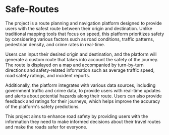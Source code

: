 # Safe-Routes
The project is a route planning and navigation platform designed to provide users with the safest route between their origin and destination. Unlike traditional mapping tools that focus on speed, this platform prioritizes safety by considering various factors such as road conditions, traffic patterns, pedestrian density, and crime rates in real-time.

Users can input their desired origin and destination, and the platform will generate a custom route that takes into account the safety of the journey. The route is displayed on a map and accompanied by turn-by-turn directions and safety-related information such as average traffic speed, road safety ratings, and incident reports.

Additionally, the platform integrates with various data sources, including government traffic and crime data, to provide users with real-time updates and alerts about potential hazards along their route. Users can also provide feedback and ratings for their journeys, which helps improve the accuracy of the platform's safety predictions.

This project aims to enhance road safety by providing users with the information they need to make informed decisions about their travel routes and make the roads safer for everyone.
